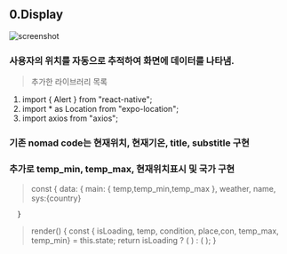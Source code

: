 ## 0.Display
![screenshot](weather/screenshot.png)
### 사용자의 위치를 자동으로 추적하여 화면에 데이터를 나타냄.
> 추가한 라이브러리 목록
1. import { Alert } from "react-native";
2. import * as Location from "expo-location";
3. import axios from "axios";

### 기존 nomad code는 현재위치, 현재기온, title, substitle 구현
### 추가로 temp_min, temp_max, 현재위치표시 및 국가 구현
> const {
      data: {
        main: { temp,temp_min,temp_max },
        weather,
        name,
        sys:{country}

      }
      
>render() {
    const { isLoading, temp, condition, place,con, temp_max, temp_min} = this.state;
    return isLoading ? (
      <Loading />
    ) : (
      <Weather temp={Math.round(temp)} condition={condition} place={place} con={con}
      temp_max={Math.round(temp_max)} temp_min={Math.round(temp_min)}/>
    );
  }





